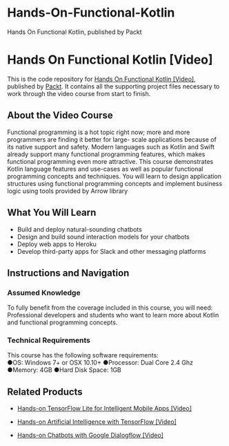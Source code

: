 # Hands-On-Functional-Kotlin
Hands On Functional Kotlin, published by Packt
# Hands On Functional Kotlin [Video]
This is the code repository for [Hands On Functional Kotlin [Video]](https://www.packtpub.com/application-development/hands-functional-kotlin-video?utm_source=github&utm_medium=repository&utm_campaign=9781788476706), published by [Packt](https://www.packtpub.com/?utm_source=github). It contains all the supporting project files necessary to work through the video course from start to finish.
## About the Video Course
Functional programming is a hot topic right now; more and more programmers are finding it better for large- scale applications because of its native support and safety. Modern languages such as Kotlin and Swift already support many functional programming features, which makes functional programming even more attractive. 
This course demonstrates Kotlin language features and use-cases as well as popular functional programming concepts and techniques. You will learn to design application structures using functional programming concepts and implement business logic using tools provided by Arrow library

<H2>What You Will Learn</H2>
<DIV class=book-info-will-learn-text>
<UL>
<LI>Build and deploy natural-sounding chatbots 
<LI>Design and build sound interaction models for your chatbots 
<LI>Deploy web apps to Heroku 
<LI>Develop third-party apps for Slack and other messaging platforms </LI></UL></DIV>

## Instructions and Navigation
### Assumed Knowledge
To fully benefit from the coverage included in this course, you will need:<br/>
Professional developers and students who want to learn more about Kotlin and functional programming concepts.
### Technical Requirements
This course has the following software requirements:<br/>
●OS: Windows 7+ or OSX 10.10+
●Processor: Dual Core 2.4 Ghz
●Memory: 4GB
●Hard Disk Space: 1GB


## Related Products
* [Hands-on TensorFlow Lite for Intelligent Mobile Apps [Video]](https://www.packtpub.com/application-development/hands-tensorflow-lite-intelligent-mobile-apps-video?utm_source=github&utm_medium=repository&utm_campaign=9781788990677)

* [Hands-on Artificial Intelligence with TensorFlow [Video]](https://www.packtpub.com/big-data-and-business-intelligence/hands-artificial-intelligence-tensorflow-video?utm_source=github&utm_medium=repository&utm_campaign=9781789135091)

* [Hands-on Chatbots with Google Dialogflow [Video]](https://www.packtpub.com/application-development/hands-chatbots-google-dialogflow?utm_source=github&utm_medium=repository&utm_campaign=9781789130539)

